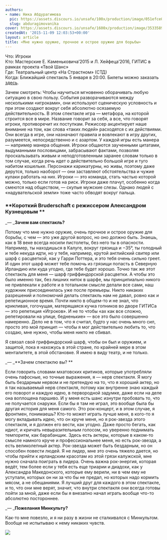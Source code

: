 ```yaml
---
authors:
- name: Ника Абдурагимова
  pic: https://assets.discours.io/unsafe/100x/production/image/051efce0-90d9-11e8-a560-8fb4ec62d69b.jpeg
  slug: abduragimovanika
cover: https://assets.discours.io/unsafe/1600x/production/image/35335890-90e8-11e8-b664-798ed379bf02.jpeg
createdAt: '2015-11-09 12:03:53+00:00'
layout: article
title: «Мне нужно оружие, прочное и острое оружие для борьбы»
---
```


Что: Игроки  
Кто: Мастерские Е. Каменьковича’2015 и Л. Хейфеца’2016, ГИТИС в рамках проекта «Твой Шанс»  
Где: Театральный центр «На Страстном» (СТД)  
Когда: Ближайший спектакль 5 января в 20:00. Билеты можно заказать [здесь](http://nastrastnom.ru/).

Зачем смотреть: Чтобы научиться мгновенно оборачивать любую ситуацию в свою пользу. События разворачиваются между несколькими «игроками», они используют сценическую условность и при этом создают вокруг себя абсолютно осязаемую действительность. В этом спектакле игра — метафора, на которой строится все в мире. Название говорит за себя, а все, что говорят игроки, противоречит их поступкам. Режиссер акцентирует наше внимание на том, как слова «таких людей» расходятся с их действиями. Они всегда в игре, они назначают правила и вовлекают в игру других, разумеется, непосредственно и с азартом. У каждой игры есть манера — например манера общения. Игроки общаются заученными цитатами, выдуманными пословицами, забрасывают фактами, позволяя проскальзывать живым и неподготовленным заранее словам только в том случае, когда речь идет о действительно большой игре и туго набитом кошельке. Персонажи карикатурны, но живы, поэтому даже дерутся, только наоборот — они заставляют обстоятельства и чужие кулаки работать на них. Игроки — это команда, стать частью которой можно, только если готов на риск. Игроки даже плачут, особенно когда смеются над обществом, — скупые мужские слезы. Однако людей с «надувательской земли» тоже часто обводят вокруг пальца.

### **Короткий Bruderschaft с режиссером Александром Кузнецовым **

_— _**Зачем вам спектакль?**

Потому что мне нужно оружие, очень прочное и острое оружие для борьбы, с чем — это уже другой вопрос, но оно должно быть. Знаешь, как в 18 веке всегда носили пистолеты, без него ты в опасности. Например, ты находишься в Калуге, вокруг грязища и −35°, ты голодный и тебе некуда идти, но у тебя, например, крутой английский свитер или шарф с расцветкой, как у Гарри Поттера, и это тебя очень сильно греет. И один этот шарф может тебе помочь из грязищи попасть в Северную Ирландию или куда угодно, где тебе будет хорошо. Точно так же этот спектакль для меня — шарф гриффиндорской расцветки. А чтобы это было именно так, без лишних ниток в шарфе, мы принципиально никого не привлекали к работе и в тотальном смысле делали все сами, наш художник присоединилась уже после премьеры. Никто никаких разрешений и полномочий делать спектакль нам не давал, ровно как и репетиционное время. Почти никто в общем-то и не знал, что крикливая, гогочущая, матерящаяся кучка гопников во дворе ГИТИСа — это репетиция «Игроков». И не то чтобы «ах как все сложно, репетировали на улице, бедненькие» — все это было совершенно намеренно. Дело не в том, что я считал, будто у нас очень много сил, просто это мой принцип — чтобы я мог действительно любить то, что создаю, мне нужно, чтобы меня никто не сбивал.

Я связал свой гриффиндорский шарф, чтобы он был и оружием, и защитой, пока я нахожусь в этой стране, по крайней мере в этом менталитете, в этой обстановке. Я имею в виду театр, и не только.

_— _**Зачем спектаклю вы? **

Если говорить словами мхатовских критиков, которые употребляли очень пафосные, но точные выражения, я — нерв спектакля. Я могу быть бездарным нервом и не претендую на то, что я хороший актер, но я так называемый нерв спектакля, потому как внутренне знаю каждый его поворот и каждую идею, в первородной задумке, даже если на деле она воплощена паршиво. И у меня есть шанс изнутри пробовать то, что не получается снаружи. Если бы я там не играл, это вообще была бы другая история для меня самого. Это рок-концерт, и в этом случае, я фронтмен, понимаешь? Кто-то может играть лучше меня, в кого-то я могу вкладывать идею, что он круче меня, но я рок-звезда этого спектакля, и я должен его вести, как угодно. Даже просто бегать, как идиот, и кричать невыразительным голосом, но уверенно поднимать темпоритм, как барабанщик. Здесь есть актеры, которые в каком-то смысле намного круче и профессиональнее меня, но есть рок-звезда, а есть великолепный актер. Рок-звезда может быть бездарным, но он способен повести людей. Я не лидер, мне это очень тяжело дается, но чтобы прийти к ирландским красотам из этой грязи калужской, мне нужно сначала поиграть в лидера. Очень важна рок-энергия, которая ведёт, тем более если у тебя есть еще триарии и диадохи, как у Александра Македонского, которые ему верили, ни в чем ему не уступали, которых он ни за что бы не предал, но которых надо кормить мясом, а не обещаниями. Я лучший друг для каждого в этом спектакле, и то, что они мне верят, значит, что внутри спектакля они всегда готовы пойти за мной, даже если бы я внезапно начал играть вообще что-то абсолютно постороннее.

_— _**Пожелания Минкульту?**

Как-то мне повезло, и я ни разу в жизни не сталкивался с Минкультом. Вообще не испытываю к нему никаких чувств. 

![](https://assets.discours.io/unsafe/900x/production/image/e8ed5130-a54a-11e8-bfc7-9b5979ddfe3f.jpeg)